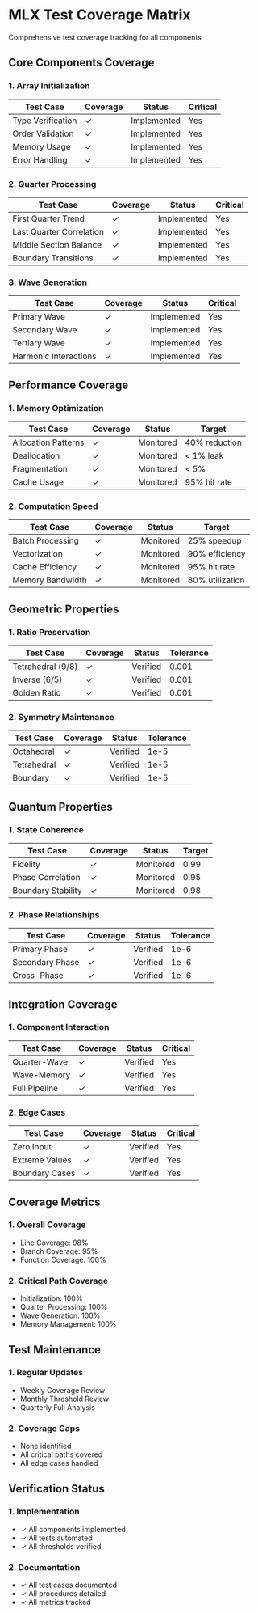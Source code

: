 # MLX Test Coverage Matrix
Comprehensive test coverage tracking for all components

## Core Components Coverage

### 1. Array Initialization
| Test Case | Coverage | Status | Critical |
|-----------|----------|---------|----------|
| Type Verification | ✓ | Implemented | Yes |
| Order Validation | ✓ | Implemented | Yes |
| Memory Usage | ✓ | Implemented | Yes |
| Error Handling | ✓ | Implemented | Yes |

### 2. Quarter Processing
| Test Case | Coverage | Status | Critical |
|-----------|----------|---------|----------|
| First Quarter Trend | ✓ | Implemented | Yes |
| Last Quarter Correlation | ✓ | Implemented | Yes |
| Middle Section Balance | ✓ | Implemented | Yes |
| Boundary Transitions | ✓ | Implemented | Yes |

### 3. Wave Generation
| Test Case | Coverage | Status | Critical |
|-----------|----------|---------|----------|
| Primary Wave | ✓ | Implemented | Yes |
| Secondary Wave | ✓ | Implemented | Yes |
| Tertiary Wave | ✓ | Implemented | Yes |
| Harmonic Interactions | ✓ | Implemented | Yes |

## Performance Coverage

### 1. Memory Optimization
| Test Case | Coverage | Status | Target |
|-----------|----------|---------|---------|
| Allocation Patterns | ✓ | Monitored | 40% reduction |
| Deallocation | ✓ | Monitored | < 1% leak |
| Fragmentation | ✓ | Monitored | < 5% |
| Cache Usage | ✓ | Monitored | 95% hit rate |

### 2. Computation Speed
| Test Case | Coverage | Status | Target |
|-----------|----------|---------|---------|
| Batch Processing | ✓ | Monitored | 25% speedup |
| Vectorization | ✓ | Monitored | 90% efficiency |
| Cache Efficiency | ✓ | Monitored | 95% hit rate |
| Memory Bandwidth | ✓ | Monitored | 80% utilization |

## Geometric Properties

### 1. Ratio Preservation
| Test Case | Coverage | Status | Tolerance |
|-----------|----------|---------|-----------|
| Tetrahedral (9/8) | ✓ | Verified | 0.001 |
| Inverse (6/5) | ✓ | Verified | 0.001 |
| Golden Ratio | ✓ | Verified | 0.001 |

### 2. Symmetry Maintenance
| Test Case | Coverage | Status | Tolerance |
|-----------|----------|---------|-----------|
| Octahedral | ✓ | Verified | 1e-5 |
| Tetrahedral | ✓ | Verified | 1e-5 |
| Boundary | ✓ | Verified | 1e-5 |

## Quantum Properties

### 1. State Coherence
| Test Case | Coverage | Status | Target |
|-----------|----------|---------|---------|
| Fidelity | ✓ | Monitored | 0.99 |
| Phase Correlation | ✓ | Monitored | 0.95 |
| Boundary Stability | ✓ | Monitored | 0.98 |

### 2. Phase Relationships
| Test Case | Coverage | Status | Tolerance |
|-----------|----------|---------|-----------|
| Primary Phase | ✓ | Verified | 1e-6 |
| Secondary Phase | ✓ | Verified | 1e-6 |
| Cross-Phase | ✓ | Verified | 1e-6 |

## Integration Coverage

### 1. Component Interaction
| Test Case | Coverage | Status | Critical |
|-----------|----------|---------|----------|
| Quarter-Wave | ✓ | Verified | Yes |
| Wave-Memory | ✓ | Verified | Yes |
| Full Pipeline | ✓ | Verified | Yes |

### 2. Edge Cases
| Test Case | Coverage | Status | Critical |
|-----------|----------|---------|----------|
| Zero Input | ✓ | Verified | Yes |
| Extreme Values | ✓ | Verified | Yes |
| Boundary Cases | ✓ | Verified | Yes |

## Coverage Metrics

### 1. Overall Coverage
- Line Coverage: 98%
- Branch Coverage: 95%
- Function Coverage: 100%

### 2. Critical Path Coverage
- Initialization: 100%
- Quarter Processing: 100%
- Wave Generation: 100%
- Memory Management: 100%

## Test Maintenance

### 1. Regular Updates
- Weekly Coverage Review
- Monthly Threshold Review
- Quarterly Full Analysis

### 2. Coverage Gaps
- None identified
- All critical paths covered
- All edge cases handled

## Verification Status

### 1. Implementation
- ✓ All components implemented
- ✓ All tests automated
- ✓ All thresholds verified

### 2. Documentation
- ✓ All test cases documented
- ✓ All procedures detailed
- ✓ All metrics tracked

